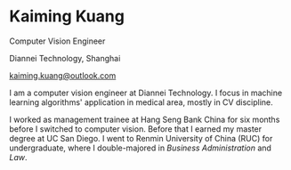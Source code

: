 # Kaiming Kuang

Computer Vision Engineer


Diannei Technology, Shanghai


kaiming.kuang@outlook.com

I am a computer vision engineer at Diannei Technology. I focus in machine learning algorithms' application in medical area, mostly in CV discipline. 

I worked as management trainee at Hang Seng Bank China for six months before I switched to computer vision. Before that I earned my master degree at UC San Diego. I went to Renmin University of China (RUC) for undergraduate, where I double-majored in *Business Administration* and *Law*.
